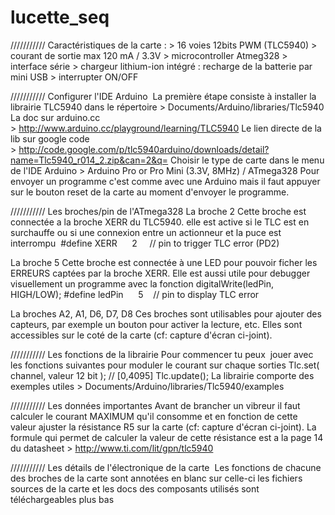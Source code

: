 lucette_seq
===========
/////////// Caractéristiques de la carte :
	> 16 voies 12bits PWM (TLC5940)
	> courant de sortie max 120 mA / 3.3V
	> microcontroller Atmeg328
	> interface série
	> chargeur lithium-ion intégré : recharge de la batterie par mini USB
	> interrupter ON/OFF

/////////// Configurer l'IDE Arduino 
La première étape consiste à installer la librairie TLC5940 dans le répertoire
	> Documents/Arduino/libraries/Tlc5940
La doc sur arduino.cc
	> http://www.arduino.cc/playground/learning/TLC5940
Le lien directe de la lib sur google code
	> http://code.google.com/p/tlc5940arduino/downloads/detail?name=Tlc5940_r014_2.zip&can=2&q=
Choisir le type de carte dans le menu de l'IDE Arduino
	> Arduino Pro or Pro Mini (3.3V, 8MHz) / ATmega328
Pour envoyer un programme c'est comme avec une Arduino mais il faut appuyer sur le bouton reset de la carte au moment d'envoyer le programme.

/////////// Les broches/pin de l'ATmega328
La broche 2
Cette broche est connectée a la broche XERR du TLC5940. elle est active si le TLC est en surchauffe ou si une connexion entre un actionneur et la puce est interrompu 
	#define XERR      2     // pin to trigger TLC error (PD2)

La broche 5
Cette broche est connectée à une LED pour pouvoir ficher les ERREURS captées par la broche XERR.
Elle est aussi utile pour debugger visuellement un programme avec la fonction digitalWrite(ledPin, HIGH/LOW);
	#define ledPin      5    // pin to display TLC error

La broches A2, A1, D6, D7, D8
Ces broches sont utilisables pour ajouter des capteurs, par exemple un bouton pour activer la lecture, etc.
Elles sont accessibles sur le coté de la carte (cf: capture d'écran ci-joint).

/////////// Les fonctions de la librairie
Pour commencer tu peux  jouer avec les fonctions suivantes pour moduler le courant sur chaque sorties
	Tlc.set( channel, valeur 12 bit ); // [0,4095]
	Tlc.update();
La librairie comporte des exemples utiles
	> Documents/Arduino/libraries/Tlc5940/examples

/////////// Les données importantes
Avant de brancher un vibreur il faut calculer le courant MAXIMUM qu'il consomme et en fonction de cette valeur ajuster la résistance R5 sur la carte (cf: capture d'écran ci-joint).
La formule qui permet de calculer la valeur de cette résistance est a la page 14 du datasheet
	> http://www.ti.com/lit/gpn/tlc5940

/////////// Les détails de l'électronique de la carte 
Les fonctions de chacune des broches de la carte sont annotées en blanc sur celle-ci
les fichiers sources de la carte et les docs des composants utilisés sont téléchargeables plus bas
